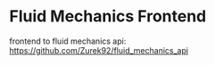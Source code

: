 # Fluid Mechanics Frontend

frontend to fluid mechanics api: https://github.com/Zurek92/fluid_mechanics_api